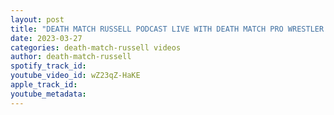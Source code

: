 ```yaml
---
layout: post
title: "DEATH MATCH RUSSELL PODCAST LIVE WITH DEATH MATCH PRO WRESTLER THE PSYCHO SHOOTER DRAKE YOUNGER"
date: 2023-03-27
categories: death-match-russell videos
author: death-match-russell
spotify_track_id: 
youtube_video_id: wZ23qZ-HaKE
apple_track_id: 
youtube_metadata: 
---
```

